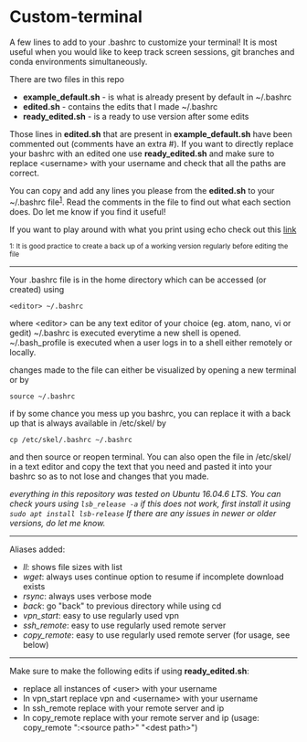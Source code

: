 # Custom-terminal
A few lines to add to your .bashrc to customize your terminal! It is most useful when you would like to keep track screen sessions, git branches and conda environments simultaneously.

There are two files in this repo
- **example_default.sh** - is what is already present by default in ~/.bashrc
- **edited.sh** - contains the edits that I made ~/.bashrc
- **ready_edited.sh** - is a ready to use version after some edits

Those lines in **edited.sh** that are present in **example_default.sh** have been commented out (comments have an extra #). If you want to directly replace your bashrc with an edited one use **ready_edited.sh** and make sure to replace \<username\> with your username and check that all the paths are correct.

You can copy and add any lines you please from the **edited.sh** to your ~/.bashrc file<sup>[1](#footnote1)</sup>. Read the comments in the file to find out what each section does. Do let me know if you find it useful!

If you want to play around with what you print using echo check out this [link](https://misc.flogisoft.com/bash/tip_colors_and_formatting)

<sub><a name="footnote1">1</a>: It is good practice to create a back up of a working version regularly before editing the file</sub>
***********************************************************************************

 Your .bashrc file is in the home directory which can be accessed (or created) using

`<editor> ~/.bashrc`

where \<editor\> can be any text editor of your choice (eg. atom, nano, vi or gedit)
~/.bashrc is executed everytime a new shell is opened. ~/.bash_profile is executed when a user logs in to a shell either remotely or locally.

changes made to the file can either be visualized by opening a new terminal or by

`source ~/.bashrc`

if by some chance you mess up you bashrc, you can replace it with a back up that is always available in /etc/skel/ by

`cp /etc/skel/.bashrc ~/.bashrc`

and then source or reopen terminal. You can also open the file in /etc/skel/ in a text editor and copy the text that you need and pasted it into your bashrc so as to not lose and changes that you made.

*everything in this repository was tested on Ubuntu 16.04.6 LTS. You can check yours using
`lsb_release -a`
if this does not work, first install it using
`sudo apt install lsb-release`
If there are any issues in newer or older versions, do let me know.*

***********************************************************************************

Aliases added:
- *ll*: shows file sizes with list
- *wget*: always uses continue option to resume if incomplete download exists
- *rsync*: always uses verbose mode
- *back*: go "back" to previous directory while using cd
- *vpn_start*: easy to use regularly used vpn
- *ssh_remote*: easy to use regularly used remote server
- *copy_remote*: easy to use regularly used remote server (for usage, see below)

___________________________________________________________________________________

Make sure to make the following edits if using **ready_edited.sh**:
- replace all instances of \<user\> with your username
- In vpn_start replace vpn and \<username\> with your username
- In ssh_remote replace with your remote server and ip
- In copy_remote replace with your remote server and ip (usage: copy_remote ":\<source path\>" "\<dest path\>")

